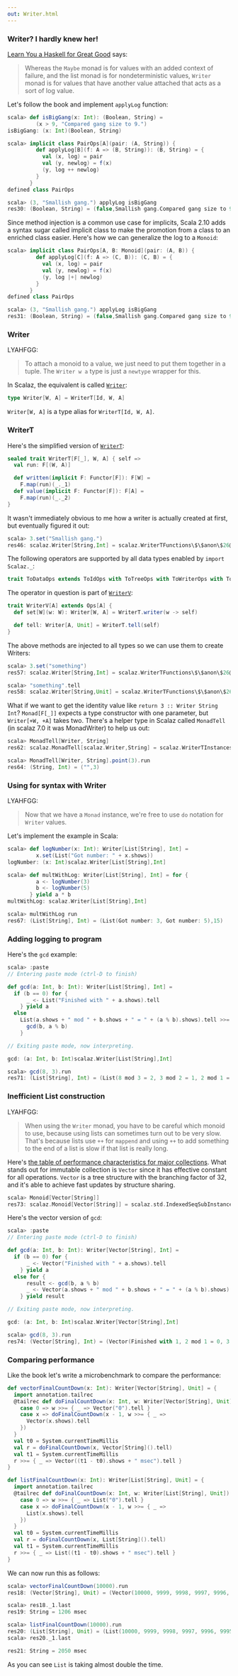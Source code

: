 ```yaml
---
out: Writer.html
---
```


### Writer? I hardly knew her!

[Learn You a Haskell for Great Good](http://learnyouahaskell.com/for-a-few-monads-more) says:

> Whereas the `Maybe` monad is for values with an added context of failure, and the list monad is for nondeterministic values, `Writer` monad is for values that have another value attached that acts as a sort of log value.

Let's follow the book and implement `applyLog` function:

```scala
scala> def isBigGang(x: Int): (Boolean, String) =
         (x > 9, "Compared gang size to 9.")
isBigGang: (x: Int)(Boolean, String)

scala> implicit class PairOps[A](pair: (A, String)) {
         def applyLog[B](f: A => (B, String)): (B, String) = {
           val (x, log) = pair
           val (y, newlog) = f(x)
           (y, log ++ newlog)
         }
       }
defined class PairOps

scala> (3, "Smallish gang.") applyLog isBigGang
res30: (Boolean, String) = (false,Smallish gang.Compared gang size to 9.)
```

Since method injection is a common use case for implicits, Scala 2.10 adds a syntax sugar called implicit class to make the promotion from a class to an enriched class easier. Here's how we can generalize the log to a `Monoid`:

```scala
scala> implicit class PairOps[A, B: Monoid](pair: (A, B)) {
         def applyLog[C](f: A => (C, B)): (C, B) = {
           val (x, log) = pair
           val (y, newlog) = f(x)
           (y, log |+| newlog)
         }
       }
defined class PairOps

scala> (3, "Smallish gang.") applyLog isBigGang
res31: (Boolean, String) = (false,Smallish gang.Compared gang size to 9.)
```

### Writer

LYAHFGG:

> To attach a monoid to a value, we just need to put them together in a tuple. The `Writer w a` type is just a `newtype` wrapper for this.

In Scalaz, the equivalent is called [`Writer`]($scalazBaseUrl$/core/src/main/scala/scalaz/package.scala):

```scala
type Writer[W, A] = WriterT[Id, W, A]
```

`Writer[W, A]` is a type alias for `WriterT[Id, W, A]`.

### WriterT

Here's the simplified version of [`WriterT`]($scalazBaseUrl$/core/src/main/scala/scalaz/WriterT.scala):

```scala
sealed trait WriterT[F[_], W, A] { self =>
  val run: F[(W, A)]

  def written(implicit F: Functor[F]): F[W] =
    F.map(run)(_._1)
  def value(implicit F: Functor[F]): F[A] =
    F.map(run)(_._2)
}
```

It wasn't immediately obvious to me how a writer is actually created at first, but eventually figured it out:

```scala
scala> 3.set("Smallish gang.")
res46: scalaz.Writer[String,Int] = scalaz.WriterTFunctions\$\$anon\$26@477a0c05
```

The following operators are supported by all data types enabled by `import Scalaz._`:

```scala
trait ToDataOps extends ToIdOps with ToTreeOps with ToWriterOps with ToValidationOps with ToReducerOps with ToKleisliOps
```

The operator in question is part of [`WriterV`]($scalazBaseUrl$/core/src/main/scala/scalaz/syntax/WriterOps.scala):

```scala
trait WriterV[A] extends Ops[A] {
  def set[W](w: W): Writer[W, A] = WriterT.writer(w -> self)

  def tell: Writer[A, Unit] = WriterT.tell(self)
}
```

The above methods are injected to all types so we can use them to create Writers:

```scala
scala> 3.set("something")
res57: scalaz.Writer[String,Int] = scalaz.WriterTFunctions\$\$anon\$26@159663c3

scala> "something".tell
res58: scalaz.Writer[String,Unit] = scalaz.WriterTFunctions\$\$anon\$26@374de9cf
```

What if we want to get the identity value like `return 3 :: Writer String Int`? `Monad[F[_]]` expects a type constructor with one parameter, but `Writer[+W, +A]` takes two. There's a helper type in Scalaz called `MonadTell` (in scalaz 7.0 it was MonadWriter) to help us out:

```scala
scala> MonadTell[Writer, String]
res62: scalaz.MonadTell[scalaz.Writer,String] = scalaz.WriterTInstances\$\$anon\$1@6b8501fa

scala> MonadTell[Writer, String].point(3).run
res64: (String, Int) = ("",3)
```

### Using for syntax with Writer

LYAHFGG:

> Now that we have a `Monad` instance, we're free to use `do` notation for `Writer` values.


Let's implement the example in Scala:

```scala
scala> def logNumber(x: Int): Writer[List[String], Int] =
         x.set(List("Got number: " + x.shows))
logNumber: (x: Int)scalaz.Writer[List[String],Int]

scala> def multWithLog: Writer[List[String], Int] = for {
         a <- logNumber(3)
         b <- logNumber(5)
       } yield a * b
multWithLog: scalaz.Writer[List[String],Int]

scala> multWithLog run
res67: (List[String], Int) = (List(Got number: 3, Got number: 5),15)
```

### Adding logging to program

Here's the `gcd` example:

```scala
scala> :paste
// Entering paste mode (ctrl-D to finish)

def gcd(a: Int, b: Int): Writer[List[String], Int] =
  if (b == 0) for {
      _ <- List("Finished with " + a.shows).tell
    } yield a
  else
    List(a.shows + " mod " + b.shows + " = " + (a % b).shows).tell >>= { _ =>
      gcd(b, a % b)
    }

// Exiting paste mode, now interpreting.

gcd: (a: Int, b: Int)scalaz.Writer[List[String],Int]

scala> gcd(8, 3).run
res71: (List[String], Int) = (List(8 mod 3 = 2, 3 mod 2 = 1, 2 mod 1 = 0, Finished with 1),1)
```

### Inefficient List construction

LYAHFGG:

> When using the `Writer` monad, you have to be careful which monoid to use, because using lists can sometimes turn out to be very slow. That's because lists use `++` for `mappend` and using `++` to add something to the end of a list is slow if that list is really long.

Here's [the table of performance characteristics for major collections](http://docs.scala-lang.org/overviews/collections/performance-characteristics.html). What stands out for immutable collection is `Vector` since it has effective constant for all operations. `Vector` is a tree structure with the branching factor of 32, and it's able to achieve fast updates by structure sharing.

```scala
scala> Monoid[Vector[String]]
res73: scalaz.Monoid[Vector[String]] = scalaz.std.IndexedSeqSubInstances\$\$anon\$4@6f82f06f
```

Here's the vector version of `gcd`:

```scala
scala> :paste
// Entering paste mode (ctrl-D to finish)

def gcd(a: Int, b: Int): Writer[Vector[String], Int] =
  if (b == 0) for {
      _ <- Vector("Finished with " + a.shows).tell
    } yield a
  else for {
      result <- gcd(b, a % b)
      _ <- Vector(a.shows + " mod " + b.shows + " = " + (a % b).shows).tell
    } yield result

// Exiting paste mode, now interpreting.

gcd: (a: Int, b: Int)scalaz.Writer[Vector[String],Int]

scala> gcd(8, 3).run
res74: (Vector[String], Int) = (Vector(Finished with 1, 2 mod 1 = 0, 3 mod 2 = 1, 8 mod 3 = 2),1)
```

### Comparing performance

Like the book let's write a microbenchmark to compare the performance:

```scala
def vectorFinalCountDown(x: Int): Writer[Vector[String], Unit] = {
  import annotation.tailrec
  @tailrec def doFinalCountDown(x: Int, w: Writer[Vector[String], Unit]): Writer[Vector[String], Unit] = x match {
    case 0 => w >>= { _ => Vector("0").tell }
    case x => doFinalCountDown(x - 1, w >>= { _ =>
      Vector(x.shows).tell
    })
  }
  val t0 = System.currentTimeMillis
  val r = doFinalCountDown(x, Vector[String]().tell)
  val t1 = System.currentTimeMillis
  r >>= { _ => Vector((t1 - t0).shows + " msec").tell }
}

def listFinalCountDown(x: Int): Writer[List[String], Unit] = {
  import annotation.tailrec
  @tailrec def doFinalCountDown(x: Int, w: Writer[List[String], Unit]): Writer[List[String], Unit] = x match {
    case 0 => w >>= { _ => List("0").tell }
    case x => doFinalCountDown(x - 1, w >>= { _ =>
      List(x.shows).tell
    })
  }
  val t0 = System.currentTimeMillis
  val r = doFinalCountDown(x, List[String]().tell)
  val t1 = System.currentTimeMillis
  r >>= { _ => List((t1 - t0).shows + " msec").tell }
}
```

We can now run this as follows:

```scala
scala> vectorFinalCountDown(10000).run
res18: (Vector[String], Unit) = (Vector(10000, 9999, 9998, 9997, 9996, 9995, 9994, 9993, 9992, 9991, 9990, 9989, 9988, 9987, 9986, 9985, 9984, ...

scala> res18._1.last
res19: String = 1206 msec

scala> listFinalCountDown(10000).run
res20: (List[String], Unit) = (List(10000, 9999, 9998, 9997, 9996, 9995, 9994, 9993, 9992, 9991, 9990, 9989, 9988, 9987, 9986, 9985, 9984, ...
scala> res20._1.last

res21: String = 2050 msec
```

As you can see `List` is taking almost double the time.
